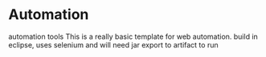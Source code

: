 # Automation
automation tools
 This is a really basic template for web automation. 
build in eclipse, uses selenium and will need jar export to artifact to run
